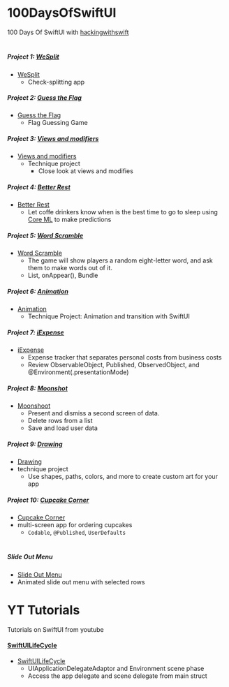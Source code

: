 # 100DaysOfSwiftUI
100 Days Of SwiftUI with [hackingwithswift](https://www.hackingwithswift.com/books/ios-swiftui)
#
##### Project 1: [WeSplit](https://www.hackingwithswift.com/books/ios-swiftui/wesplit-introduction)
- [WeSplit](https://github.com/hectorsvill/100DaysOfSwiftUI/blob/master/Projects/WeSplit/WeSplit/ContentView.swift)
    -  Check-splitting app

##### Project 2: [Guess the Flag](https://www.hackingwithswift.com/books/ios-swiftui/guess-the-flag-introduction)
- [Guess the Flag](https://github.com/hectorsvill/100DaysOfSwiftUI/blob/master/Projects/GuessTheFlag/GuessTheFlag/ContentView.swift)
    - Flag Guessing Game

##### Project 3: [Views and modifiers](https://www.hackingwithswift.com/books/ios-swiftui/views-and-modifiers-introduction)
- [Views and modifiers](https://github.com/hectorsvill/100DaysOfSwiftUI/blob/master/Projects/ViewsAndModifiers/ViewsAndModifiers/ContentView.swift)
    - Technique project
        - Close look at views and modifies

##### Project 4: [Better Rest](https://www.hackingwithswift.com/books/ios-swiftui/betterrest-introduction)
- [Better Rest](https://github.com/hectorsvill/100DaysOfSwiftUI/blob/master/Projects/BetterRest/BetterRest/ContentView.swift)
    - Let coffe drinkers know when is the best time to go to sleep using [Core ML](https://developer.apple.com/documentation/coreml) to make predictions

##### Project 5: [Word Scramble](https://www.hackingwithswift.com/books/ios-swiftui/word-scramble-introduction)
- [Word Scramble](https://github.com/hectorsvill/100DaysOfSwiftUI/blob/master/Projects/Word_Scramble/Word_Scramble/ContentView.swift)
    - The game will show players a random eight-letter word, and ask them to make words out of it. 
    - List, onAppear(), Bundle

##### Project 6: [Animation](https://www.hackingwithswift.com/books/ios-swiftui/animation-introduction)
 - [Animation](https://github.com/hectorsvill/100DaysOfSwiftUI/blob/master/Projects/Animations/Animations/ContentView.swift)
    - Technique Project: Animation and transition with SwiftUI

##### Project 7: [iExpense](https://www.hackingwithswift.com/books/ios-swiftui/iexpense-introduction)
- [iExpense](https://github.com/hectorsvill/100DaysOfSwiftUI/tree/master/Projects/iExpense/iExpense)
    - Expense tracker that separates personal costs from business costs
    - Review ObservableObject, Published, ObservedObject, and  @Environment(\.presentationMode)

##### Project 8: [Moonshot](https://www.hackingwithswift.com/books/ios-swiftui/iexpense-introduction) 
- [Moonshoot](https://github.com/hectorsvill/100DaysOfSwiftUI/tree/master/Projects/Moonshot/Moonshot)
    - Present and dismiss a second screen of data.
    - Delete rows from a list
    - Save and load user data
    
##### Project 9: [Drawing](https://www.hackingwithswift.com/books/ios-swiftui/drawing-introduction)
- [Drawing](https://github.com/hectorsvill/100DaysOfSwiftUI/tree/master/Projects/Drawing/Drawing)
- technique project
    - Use shapes, paths, colors, and more to create custom art for your app

##### Project 10: [Cupcake Corner](https://www.hackingwithswift.com/books/ios-swiftui/cupcake-corner-introduction)
- [Cupcake Corner](https://github.com/hectorsvill/100DaysOfSwiftUI/tree/master/Projects/Cupcake%20Corner/Cupcake%20Corner)
- multi-screen app for ordering cupcakes
    - `Codable`, `@Published`, `UserDefaults` 

#

##### Slide Out Menu
 - [Slide Out Menu](https://github.com/hectorsvill/100DaysOfSwiftUI/tree/master/Projects/SlideOutMenu/SlideOutMenu/Views)
- Animated slide out menu with selected rows 

# YT Tutorials

Tutorials on SwiftUI from youtube

#### [SwiftUILifeCycle](https://www.youtube.com/watch?v=y4_YXovq1L8)
- [SwiftUILifeCycle](https://github.com/hectorsvill/100DaysOfSwiftUI/tree/master/Projects/SwiftUILifeCycle)
    - UIApplicationDelegateAdaptor and Environment scene phase
    - Access the app delegate and scene delegate from main struct 

